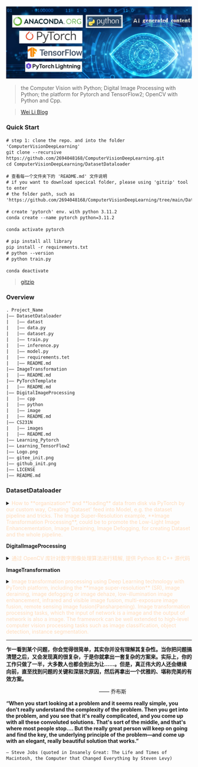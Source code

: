 ![CV&DIP Logo](./logo.jpg)

> the Computer Vision with Python; Digital Image Processing with Python; the platform for Pytorch and TensorFlow2; OpenCV with Python and Cpp.

> [Wei Li Blog](https://2694048168.github.io/blog/)

### Quick Start

```shell
# step 1: clone the repo. and into the folder 'ComputerVisionDeepLearning'
git clone --recursive https://github.com/2694048168/ComputerVisionDeepLearning.git
cd ComputerVisionDeepLearning/DatasetDataloader

# 查看每一个文件夹下的 'README.md' 文件说明
# if you want to download specical folder, please using 'gitzip' tool to enter
# the folder path, such as 'https://github.com/2694048168/ComputerVisionDeepLearning/tree/main/DatasetDataloader'

# create 'pytorch' env. with python 3.11.2
conda create --name pytorch python=3.11.2

conda activate pytorch

# pip install all library
pip install -r requirements.txt
# python --version
# python train.py

conda deactivate
```

> [gitzip](http://kinolien.github.io/gitzip/)

### Overview
```
. Project_Name
|—— DatasetDataloader
|   |—— datast
|   |—— data.py
|   |—— dataset.py
|   |—— train.py
|   |—— inference.py
|   |—— model.py
|   |—— requirements.tet
|   |—— README.md
|—— ImageTransformation
|   |—— README.md
|—— PyTorchTemplate
|   |—— README.md
|—— DigitalImageProcessing
|   |—— cpp
|   |—— python
|   |—— image
|   |—— README.md
|—— CS231N
|   |—— images
|   |—— README.md
|—— Learning_Pytorch
|—— Learning_TensorFlow2
|—— Logo.png
|—— gitee_init.png
|—— github_init.png
|—— LICENSE
|—— README.md
```

### **DatasetDataloader**
<details>
<summary> <span style="color:PeachPuff">How to **organization** and **loading** data from disk via PyTorch by our custom way, Creating 'Dataset' feed into Model, e.g. the dataset pipeline and tricks. The Image Super-Resolution example, **Image Transformation Processing**, could be to promote the Low-Light Image Enhancementation, Image Deraining, Image Defogging, for creating Dataset and the whole pipeline.</span> </summary>

**Dataset and Dataloader of PyTorch**

> How to **organization** and **loading** data from disk via PyTorch by our custom way, Creating 'Dataset' feed into Model, e.g. the dataset pipeline and tricks. The Image Super-Resolution example, **Image Transformation Processing**, could be to promote the Low-Light Image Enhancementation, Image Deraining, Image Defogging, for creating Dataset and the whole pipeline.

> [关于Python环境的详细配置过程以及技巧](https://2694048168.github.io/blog/#/PaperMD/python_env_ai)

**Quick Start**
```shell
# create 'pytorch' env. with python 3.11.2
conda create --name pytorch python=3.11.2

conda activate pytorch

# pip install all library
pip install -r requirements.txt
# python --version
# python train.py

conda deactivate
```

**useful link**
- [Datasets & Dataloaders Tutorials](https://pytorch.org/tutorials/beginner/basics/data_tutorial.html)
- [Dataset Class Source](https://github.com/pytorch/pytorch/blob/master/torch/utils/data/dataset.py)
- [Dataloader Class Source](https://github.com/pytorch/pytorch/blob/master/torch/utils/data/dataloader.py)
- Effective Python V2 book and Note

**Example**
```
. Dataset_Dataloader
|—— data.py
|—— dataset.py
|—— model.py
|—— train.py
|—— inference.py
|—— dataset
|   |—— super_resolution
|   |—— |—— train
|   |—— |—— test
|   |—— classification
|   |—— |—— train
|   |—— |—— test
|—— checkpoints
|   |—— SRCNN_epoch_{epoch}.pth
|—— results
|   |—— SR_butterfly_LRBI_x4.png
|—— requirements.txt
|—— README.md
```

</details>

**DigitalImageProcessing**
<details>
<summary> <span style="color:PeachPuff">通过 OpenCV 库针对数字图像处理算法进行精解, 提供 Python 和 C++ 源代码</span> </summary>

</details>

**ImageTransformation**
<details>
<summary> <span style="color:PeachPuff">Image transformation processing using Deep Learning technology with PyTorch platform, including the **image super-resolution** (SR), image deraining, image defogging or image dehaze, low-illumination image enhancement, infrared and visible image fusion, multi-exposure image fusion, remote sensing image fusion(Pansharpening). Image transformation processing tasks, which the input of network is a image and the output of network is also a image. The framework can be well extended to high-level computer vision processing tasks such as image classification, object detection, instance segmentation.</span> </summary>

> [关于Python环境的详细配置过程以及技巧](https://2694048168.github.io/blog/#/PaperMD/python_env_ai)

> Welcome everybody to fork, star and watch this repository and project.

**Quick Start**
```shell
# create 'pytorch' env. with python 3.11.2
conda create --name pytorch python=3.11.2

conda activate pytorch

# pip install all library
pip install -r requirements.txt
```

Image transformation processing using Deep Learning technology with PyTorch platform, including the **image super-resolution** (SR), image deraining, image defogging or image dehaze, low-illumination image enhancement, infrared and visible image fusion, multi-exposure image fusion, remote sensing image fusion(Pansharpening). Image transformation processing tasks, which the input of network is a image and the output of network is also a image. The framework can be well extended to high-level computer vision processing tasks such as image classification, object detection, instance segmentation.

</details>

----------------------

**乍一看到某个问题，你会觉得很简单，其实你并没有理解其复杂性。当你把问题搞清楚之后，又会发现真的很复杂，于是你就拿出一套复杂的方案来。实际上，你的工作只做了一半，大多数人也都会到此为让......。但是，真正伟大的人还会继续向前，直至找到问题的关键和深层次原因，然后再拿出一个优雅的、堪称完美的有效方案。**

&emsp;&emsp;&emsp;&emsp;&emsp;&emsp;&emsp;&emsp;&emsp;&emsp;&emsp;&emsp;&emsp;&emsp;&emsp;&emsp;&emsp;&emsp;—— 乔布斯

**“When you start looking at a problem and it seems really simple, you don't really understand the complexity of the problem. Then you get into the problem, and you see that it's really complicated, and you come up with all these convoluted solutions. That's sort of the middle, and that's where most people stop.... But the really great person will keep on going and find the key, the underlying principle of the problem—and come up with an elegant, really beautiful solution that works.”**

	— Steve Jobs (quoted in Insanely Great: The Life and Times of Macintosh, the Computer that Changed Everything by Steven Levy)

